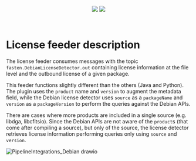<!--
<p align="center">
    <img src="https://user-images.githubusercontent.com/45048351/91091340-1c578200-e65f-11ea-9c5d-597fbbe4ba41.jpg">
</p>
<br/>
-->
<p align="center">
    <a href="https://github.com/fasten-project/fasten/actions" alt="GitHub Workflow Status">
        <img src="https://img.shields.io/github/workflow/status/fasten-project/fasten/Java%20CI?logo=GitHub%20Actions&logoColor=white&style=for-the-badge" /></a>
    <!-- Here should be a link to Maven repo and version should be pulled from there. -->
    <a href="https://github.com/fasten-project/fasten/" alt="GitHub Workflow Status">
                <img src="https://img.shields.io/maven-central/v/fasten/graph?label=version&logo=Apache%20Maven&style=for-the-badge" /></a>
</p>
<br/>

# License feeder description


The license feeder consumes messages with the topic `fasten.DebianLicenseDetector.out` containing license information at the file level and the outbound license of a given package.

This feeder functions slightly different than the others (Java and Python).
The plugin uses the `product` name and `version` to augment the metadata field, while the Debian license detector uses `source` as a `packageName` and `version` as a `packageVersion` to perform the queries against the Debian APIs.

There are cases where more products are included in a single source (e.g. libdga, libcfitsio). Since the Debian APIs are not aware of the `product`s (that come after compiling a source), but only of the source, the license detector retrieves license information performing queries only using `source` and `version`.

![PipelineIntegrations_Debian drawio](https://user-images.githubusercontent.com/10910590/167827873-8f9f7ae2-9f1b-443b-ac2b-8c2defefb9d2.png)

